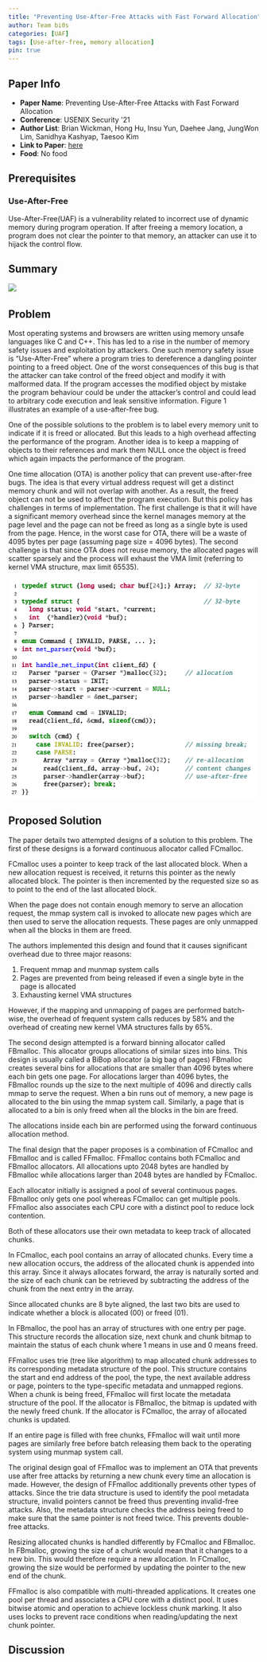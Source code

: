 ```yaml
---
title: "Preventing Use-After-Free Attacks with Fast Forward Allocation"
author: Team bi0s
categories: [UAF]
tags: [Use-after-free, memory allocation]
pin: true
---
```


## Paper Info
- **Paper Name**: Preventing Use-After-Free Attacks with Fast Forward Allocation
- **Conference**: USENIX Security '21
- **Author List**: Brian Wickman, Hong Hu, Insu Yun, Daehee Jang, JungWon Lim, Sanidhya Kashyap, Taesoo Kim
- **Link to Paper**: [here](https://www.usenix.org/system/files/sec21-wickman.pdf)
- **Food**: No food

## Prerequisites

### Use-After-Free

Use-After-Free(UAF) is a vulnerability related to incorrect use of dynamic memory during program operation. If after freeing a memory location, a program does not clear the pointer to that memory, an attacker can use it to hijack the control flow. 

## Summary

![](/assets/img/2021-10-13-preventing-uaf-with-fast-forward-allocation/summary.png)
## Problem

Most operating systems and browsers are written using memory unsafe languages like C and C++.  This has led to a rise in the number of memory safety issues and exploitation by attackers. One such memory safety issue is “Use-After-Free” where a program tries to dereference a dangling pointer pointing to a freed object. One of the worst consequences of this bug is that the attacker can take control of the freed object and modify it with malformed data. If the program accesses the modified object by mistake the program behaviour could be under the attacker’s control and could lead to arbitrary code execution and leak sensitive information. Figure 1 illustrates an example of a use-after-free bug.

One of the possible solutions to the problem is to label every memory unit to indicate if it is freed or allocated. But this leads to a high overhead affecting the performance of the program. Another idea is to keep a mapping of objects to their references and mark them NULL once the object is freed which again impacts the performance of the program.

One time allocation (OTA) is another policy that can prevent use-after-free bugs. The idea is that every virtual address request will get a distinct memory chunk and will not overlap with another. As a result, the freed object can not be used to affect the program execution. But this policy has challenges in terms of implementation. The first challenge is that it will have a significant memory overhead since the kernel manages memory at the page level and the page can not be freed as long as a single byte is used from the page. Hence, in the worst case for OTA, there will be a waste of 4095 bytes per page (assuming page size = 4096 bytes). The second challenge is that since OTA does not reuse memory, the allocated pages will scatter sparsely and the process will exhaust the VMA limit (referring to kernel VMA structure, max limit 65535).

![Figure 1](/assets/img/2021-10-13-preventing-uaf-with-fast-forward-allocation/figure_1.png)


## Proposed Solution

The paper details two attempted designs of a solution to this problem.
The first of these designs is a forward continuous allocator called FCmalloc.

FCmalloc uses a pointer to keep track of the last allocated block. When a new allocation request is received, it returns this pointer as the newly allocated block. The pointer is then incremented by the requested size so as to point to the end of the last allocated block.

When the page does not contain enough memory to serve an allocation request, the mmap system call is invoked to allocate new pages which are then used to serve the allocation requests. These pages are only unmapped when all the blocks in them are freed.

The authors implemented this design and found that it causes significant overhead due to three major reasons:
1. Frequent mmap and munmap system calls
2. Pages are prevented from being released if even a single byte in the page is allocated
3. Exhausting kernel VMA structures

However, if the mapping and unmapping of pages are performed batch-wise, the overhead of frequent system calls reduces by 58% and the overhead of creating new kernel VMA structures falls by 65%.

The second design attempted is a forward binning allocator called FBmalloc.
This allocator groups allocations of similar sizes into bins. This design is usually called a BiBop allocator (a big bag of pages)
FBmalloc creates several bins for allocations that are smaller than 4096 bytes where each bin gets one page.
For allocations larger than 4096 bytes, the FBmalloc rounds up the size to the next multiple of 4096 and directly calls mmap to serve the request.
When a bin runs out of memory, a new page is allocated to the bin using the mmap system call. Similarly, a page that is allocated to a bin is only freed when all the blocks in the bin are freed.

The allocations inside each bin are performed using the forward continuous allocation method.

The final design that the paper proposes is a combination of FCmalloc and FBmalloc and is called FFmalloc.
FFmalloc contains both FCmalloc and FBmalloc allocators.
All allocations upto 2048 bytes are handled by FBmalloc while allocations larger than 2048 bytes are handled by FCmalloc.

Each allocator initially is assigned a pool of several continuous pages. FBmalloc only gets one pool whereas FCmalloc can get multiple pools.
FFmalloc also associates each CPU core with a distinct pool to reduce lock contention.

Both of these allocators use their own metadata to keep track of allocated chunks.

In FCmalloc, each pool contains an array of allocated chunks.
Every time a new allocation occurs, the address of the allocated chunk is appended into this array. Since it always allocates forward, the array is naturally sorted and the size of each chunk can be retrieved by subtracting the address of the chunk from the next entry in the array.

Since allocated chunks are 8 byte aligned, the last two bits are used to indicate whether a block is allocated (00) or freed (01).

In FBmalloc, the pool has an array of structures with one entry per page.
This structure records the allocation size, next chunk and chunk bitmap to maintain the status of each chunk where 1 means in use and 0 means freed.

FFmalloc uses trie (tree like algorithm) to map allocated chunk addresses to its corresponding metadata structure of the pool. This structure contains the start and end address of the pool, the type, the next available address or page, pointers to the type-specific metadata and unmapped regions.
When a chunk is being freed, FFmalloc will first locate the metadata structure of the pool.
If the allocator is FBmalloc, the bitmap is updated with the newly freed chunk. If the allocator is FCmalloc, the array of allocated chunks is updated.

If an entire page is filled with free chunks, FFmalloc will wait until more pages are similarly free before batch releasing them back to the operating system using munmap system call.

The original design goal of FFmalloc was to implement an OTA that prevents use after free attacks by returning a new chunk every time an allocation is made.
However, the design of FFmalloc additionally prevents other types of attacks.
Since the trie data structure is used to identify the pool metadata structure, invalid pointers cannot be freed thus preventing invalid-free attacks.
Also, the metadata structure checks the address being freed to make sure that the same pointer is not freed twice. This prevents double-free attacks.

Resizing allocated chunks is handled differently by FCmalloc and FBmalloc.
In FBmalloc, growing the size of a chunk would mean that it changes to a new bin. This would therefore require a new allocation.
In FCmalloc, growing the size would be performed by updating the pointer to the new end of the chunk.

FFmalloc is also compatible with multi-threaded applications.
It creates one pool per thread and associates a CPU core with a distinct pool.
It uses bitwise atomic and operation to achieve lockless chunk marking.
It also uses locks to prevent race conditions when reading/updating the next chunk pointer.


## Discussion
